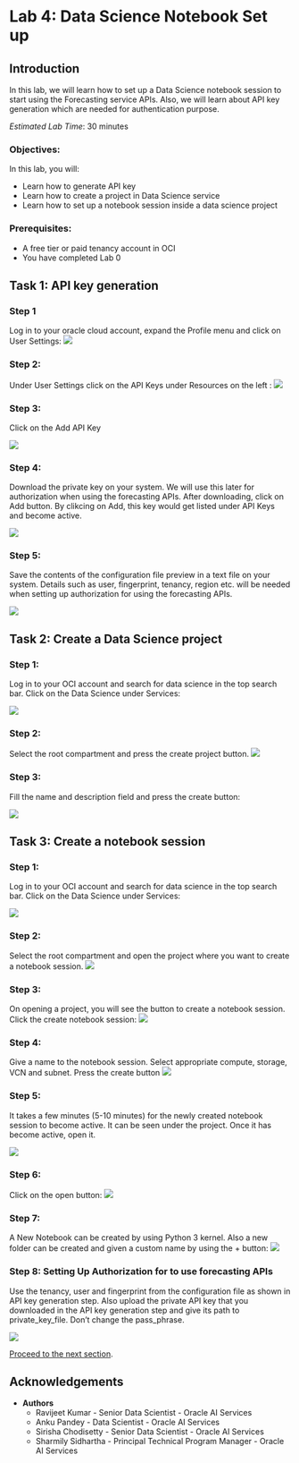 # Lab 4: Data Science Notebook Set up

## Introduction

 In this lab, we will learn how to set up a Data Science notebook session to start using the Forecasting service APIs. Also, we will learn about API key generation which are needed for authentication purpose.

*Estimated Lab Time*: 30 minutes

### Objectives:

In this lab, you will:
*	Learn how to generate API key 
*	Learn how to create a project in Data Science service 
*	Learn how to set up a notebook session inside a data science project 

### Prerequisites:
*	A free tier or paid tenancy account in OCI
*   You have completed Lab 0 

## Task 1: API key generation  

### Step 1

Log in to your oracle cloud account, expand the Profile menu and click on User Settings:
![](../images/Lab1_task1_step1_login.png " ")

### Step 2: 
Under User Settings click on the API Keys under Resources on the left :
![](../images/Lab1_task1_step2_apikey.png " ")

### Step 3: 

Click on the Add API Key


![](../images/lab1_task1_step3_addkey.png " ")

### Step 4: 

Download the private key on your system. We will use this later for authorization when using the forecasting APIs. After downloading, click on Add button. By clikcing on Add, this key would get listed under API Keys and become active.  

![](../images/lab1_task1_step4_savekey.png " ")

### Step 5:
Save the contents of the configuration file preview in a text file on your system. Details such as user, fingerprint, tenancy, region etc. will be needed when setting up authorization for using the forecasting APIs.

![](../images/lab1_task1_step5_configurationfile.png " ")

## Task 2: Create a Data Science project

### Step 1:
Log in to your OCI account and search for data science in the top search bar. Click on the Data Science under Services:

![](../images/lab1_task2_step1_login.png " ")

### Step 2:
Select the root compartment and press the create project button. 
![](../images/lab1_task2_step2_createproject.png " ")

### Step 3:
Fill the name and description field and press the create button: 

![](../images/lab1_task2_step3_project_details.png " ")

## Task 3: Create a notebook session
### Step 1:
Log in to your OCI account and search for data science in the top search bar. Click on the Data Science under Services:

![](../images/lab1_task3_step1_search.png " ")

### Step 2:
Select the root compartment and open the project where you want to create a notebook session. 
![](../images/lab1_task3_step2_access.png " ")

### Step 3:
On opening a project, you will see the button to create a notebook session. Click the create notebook session: 
![](../images/lab1_task3_step3_notebooksession.png " ")

### Step 4:
Give a name to the notebook session. Select appropriate compute, storage, VCN and subnet. Press the create button
![](../images/lab1_task3_step4_sessiondetails.png " ")

### Step 5:
It takes a few minutes (5-10 minutes) for the newly created notebook session to become active. It can be seen under the project. Once it has become active, open it.

![](../images/lab1_task3_step5_wait.png " ")

### Step 6:
Click on the open button:
![](../images/lab1_task3_step6_open.png " ")

### Step 7:
A New Notebook can be created by using Python 3 kernel. Also a new folder can be created and given a custom name by using the + button:
![](../images/lab1_task3_step7_python3.png " ")

### Step 8: Setting Up Authorization for to use forecasting APIs
Use the tenancy, user and fingerprint from the configuration file as shown in API key generation step. Also upload the private API key that you downloaded in the API key generation step and give its path to private_key_file. Don’t change the pass_phrase. 

![](../images/lab1_task3_step9_authorization.png " ")


[Proceed to the next section](#next).

## Acknowledgements
* **Authors**
    * Ravijeet Kumar - Senior Data Scientist - Oracle AI Services
    * Anku Pandey - Data Scientist - Oracle AI Services
    * Sirisha Chodisetty - Senior Data Scientist - Oracle AI Services
    * Sharmily Sidhartha - Principal Technical Program Manager - Oracle AI Services


